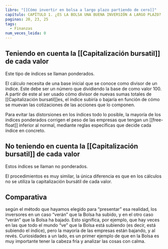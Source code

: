```yaml
---
libro: "[[Cómo invertir en bolsa a largo plazo partiendo de cero]]"
capítulo: CAPÍTULO 1. ¿ES LA BOLSA UNA BUENA INVERSIÓN A LARGO PLAZO?
paginas: 20, 23, 25
tags:
  - Finanzas
num_veces_leida: 0
---
```

## Teniendo en cuenta la [[Capitalización bursatil]] de cada valor
Este tipo de índices se llaman ponderados.

El cálculo necesita de una base inicial que se conoce como divisor de un índice. Este debe ser un número que dividiendo la base de como valor 100. A partir de este al ser usado cómo divisor de nuevas sumas totales de [[Capitalización bursatil]]es, el índice subiría o bajaría en función de cómo se muevan las cotizaciones de las acciones que lo componen.

Para evitar las distorsiones en los índices todo lo posible, la mayoría de los índices ponderados corrigen el peso de las empresas que tengan un [[free-float]] inferior al normal, mediante reglas específicas que decide cada índice en concreto.

## No teniendo en cuenta la [[Capitalización bursatil]] de cada valor
Estos índices se llaman no ponderados.

El procedimientos es muy similar, la única diferencia es que en los cálculos no se utiliza la capitalización bursátil de cada valor.

## Comparativa
según el método que hayamos elegido para “presentar” esa realidad, los inversores en un caso “verán” que la Bolsa ha subido, y en el otro caso “verán” que la Bolsa ha bajado. Esto significa, por ejemplo, que hay veces en las que todo el mundo “ve” que la Bolsa está subiendo (es decir, está subiendo el índice), pero la mayoría de las empresas están bajando, y al revés. Curiosidades a un lado, es un primer ejemplo de que en la Bolsa es muy importante tener la cabeza fría y analizar las cosas con calma.
